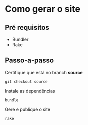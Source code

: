 # Como gerar o site

## Pré requisitos

* Bundler
* Rake

## Passo-a-passo

Certifique que está no branch **source**

```
git checkout source
```

Instale as dependências

```
bundle
```

Gere e publique o site

```
rake
```
